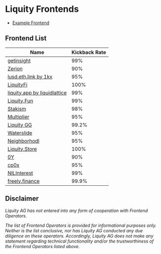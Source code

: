 # Liquity Frontends
- [Example Frontend](frontends/example.md)

## Frontend List
| Name | Kickback Rate | 
| ---- | ------------- | 
| [getinsight](frontends/getinsight.md) | 99% | 
| [Zerion](frontends/zerion.md) | 90% | 
| [lusd.eth.link by 1kx](frontends/lusd.eth.link.md) | 95% | 
| [LiquityFi](frontends/liquityfi.md) | 100% | 
| [liquity.app by liquidlattice](frontends/liquityapp.md) | 99% | 
| [Liquity.Fun](frontends/liquity_fun.md) | 99% | 
| [Stakism](frontends/liquity.stakism.io.md) | 98% | 
| [Multiplier](frontends/multuplier.md) | 95% | 
| [Liquity GG](frontends/liquitygg.md) | 99.2% | 
| [Waterslide](frontends/waterslide.md) | 95% | 
| [Neighborhodl](frontends/neighborhodl.md) | 95% | 
| [Liquity.Store](frontends/liquity_store.md) | 100% | 
| [0Y](frontends/0Y.md)  | 90% | 
| [cp0x](frontends/cp0x.md) | 95% | 
| [NILInterest](frontends/nilinterest.com.md) | 99% | 
| [freely.finance](frontends/freely_finance.md) | 99.9% | 


## Disclaimer 
*Liquity AG has not entered into any form of cooperation with Frontend Operators.*

*The list of Frontend Operators is provided for informational purposes only. Neither is the list conclusive, nor has Liquity AG conducted any due diligence on these operators. Accordingly, Liquity AG does not make any statement regarding technical functionality and/or the trustworthiness of the Frontend Operators listed above.*
